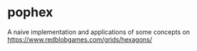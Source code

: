 # pophex

A naive implementation and applications of some concepts on https://www.redblobgames.com/grids/hexagons/
